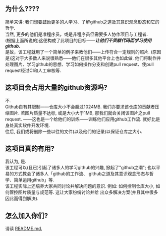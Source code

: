 为什么????
--------------
简单来讲: 我们想要鼓励更多的人学习、了解github之道及其意识观念形态和它的哲学.  
当然, 更多的他们是准程序员，或是非程序员但需要多人协作项目与工程者.  
(根据上面所说的)这便构成了此项目的目标——***让他们不贡献代码而学习使用github.***  
是故，该工程就用了一个简单的例子来教他们——上传符合一定规则的照片. (原因是)这对于大多数人来说很熟悉——他们在很多其他平台上也如此做. 他们将制作并处理图片、学习github的思想、学习如何操作分支和创建pull request、使pull request经过CI和人工审核等. 

这项目会占用大量的github资源吗?
---------------
不.  
Github自有其限制——仓库大小不会超过1024MB.
我们亦要求该仓库的贡献者压缩图片. 若图片质量不达标, 或是大小大于1MB, 
那我们就会关闭该图片之pull request. ——这也是一个给他们的训练——训练他们应用github工作流. 就好比是身处真实软件开发环境.  
往后, 我们或将删除一些以往的文件(以及他们的记录)以保证仓库之大小.

这项目真的有用?
---------------
我认为, 是.  
该工程可以(且已)引起了诸多人的学习github的兴趣, 掀起了"github之潮"; 也以平易的方式教会了诸多人「github的工作流、
github之道及其意识观念形态与哲学、简单运用github」等.  
该工程实际上还培养大家共同讨论并解决问题的意识. 例如: 如何控制仓库大小, 如何管控图片质量与规范等. 这让大家纷纷讨论并给
出众多解决方案(并且其中很多因此而得到解决).

怎么加入你们?
---------------
请读 [README.md.](README.md)
